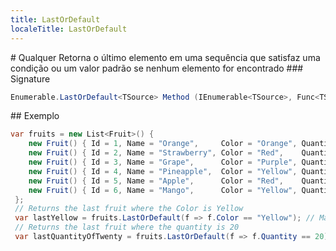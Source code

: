 ```yaml
---
title: LastOrDefault
localeTitle: LastOrDefault
---
```

\# Qualquer Retorna o último elemento em uma sequência que satisfaz uma condição ou um valor padrão se nenhum elemento for encontrado ### Signature

```csharp
Enumerable.LastOrDefault<TSource> Method (IEnumerable<TSource>, Func<TSource, Boolean>) 
```

\## Exemplo

```csharp
var fruits = new List<Fruit>() { 
    new Fruit() { Id = 1, Name = "Orange",     Color = "Orange", Quantity: 3   }, 
    new Fruit() { Id = 2, Name = "Strawberry", Color = "Red",    Quantity: 12  }, 
    new Fruit() { Id = 3, Name = "Grape",      Color = "Purple", Quantity: 25  }, 
    new Fruit() { Id = 4, Name = "Pineapple",  Color = "Yellow", Quantity: 1   }, 
    new Fruit() { Id = 5, Name = "Apple",      Color = "Red",    Quantity: 5   }, 
    new Fruit() { Id = 6, Name = "Mango",      Color = "Yellow", Quantity: 2   } 
 }; 
 // Returns the last fruit where the Color is Yellow 
 var lastYellow = fruits.LastOrDefault(f => f.Color == "Yellow"); // Mango 
 // Returns the last fruit where the quantity is 20 
 var lastQuantityOfTwenty = fruits.LastOrDefault(f => f.Quantity == 20); // null 

```